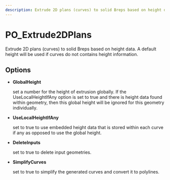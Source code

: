 ```yaml
---
description: Extrude 2D plans (curves) to solid Breps based on height data. A default height will be used if curves do not contains height information.
---
```


# PO_Extrude2DPlans

Extrude 2D plans (curves) to solid Breps based on height data. A default height will be used if curves do not contains height information.

## Options

* **GlobalHeight**

  set a number for the height of extrusion globally. If the UseLocalHeightIfAny option is set to true and there is height data found within geometry, then this global height will be ignored for this geometry individually.

* **UseLocalHeightIfAny**

  set to true to use embedded height data that is stored within each curve if any as opposed to use the global height.

* **DeleteInputs**

  set to true to delete input geometries. 

* **SimplifyCurves**

  set to true to simplify the generated curves and convert it to polylines. 


